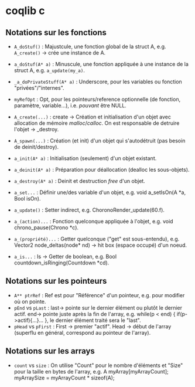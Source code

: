 #  coqlib c

## Notations sur les fonctions

- `A_doStuf()` : Majustcule, une fonction global de la struct A, e.g. `A_create()` -> crée une instance de A.
- `a_doStuf(A* a)` : Minuscule, une fonction appliquée à une instance de la struct A, e.g. `a_update(my_a)`.
- `_a_doPrivateStuff(A* a)` : Underscore, pour les variables ou fonction "privées"/"internes".

- `myRefOpt` : Opt, pour les pointeurs/reference optionnelle (de fonction, paramètre, variable...), i.e. *pouvant* être NULL.
- `A_create(...)` : create -> Création et initialisation d'un objet avec allocation de mémoire *malloc*/*calloc*. On est responsable de detruire l'objet -> _destroy.
- `A_spawn(...)` : Création (et init) d'un objet qui s'autodétruit (pas besoin de deinit/destroy).
- `a_init(A* a)` : Initialisation (seulement) d'un objet existant.
- `a_deinit(A* a)` : Préparation pour déallocation (dealloc les sous-objets).
- `a_destroy(A* a)` : Deinit et destruction *free* d'un objet.
- `a_set...` : Définir une/des variable d'un objet, e.g. void a_setIsOn(A *a, Bool isOn).
- `a_update()` : Setter indirect, e.g. ChoronoRender_update(60.f).
- `a_(action)...` : Fonction quelconque appliquée à l'objet, e.g. void chrono_pause(Chrono *c).
- `a_(propriété)...` : Getter quelconque ("get" est sous-entendu),
     e.g. Vector2 node_deltas(node* nd) -> hit box (espace occupé) d'un noeud.
- `a_is...` : Is -> Getter de boolean, e.g. Bool countdown_isRinging(Countdown *cd).

## Notations sur les pointeurs

- `A** ptrRef` : Ref est pour "Référence" d'un pointeur, e.g. pour modifier où on pointe.
- `pEnd` vs `pLast` : last-> pointe sur le dernier élément ou plutôt le dernier actif. end-> pointe juste après la fin de l'array, e.g. while(p < end) { if(p->actif){...}... }, le dernier élément traité sera le "last".
- `pHead` vs `pFirst` : First -> premier "actif". Head -> début de l'array (superflu en général, correspond au pointeur de l'array).

## Notations sur les arrays

- `count` vs `size` : On utilise "Count" pour le nombre d'éléments et "Size" pour la taille en bytes de l'array,
e.g. A myArray[myArrayCount]; myArraySize = myArrayCount * sizeof(A);

